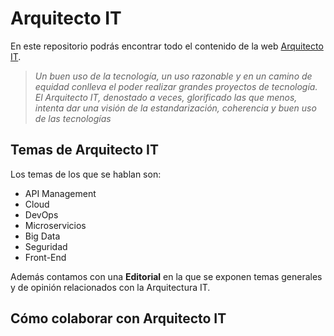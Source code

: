 # Arquitecto IT

En este repositorio podrás encontrar todo el contenido de la web [Arquitecto IT][1].

> *Un buen uso de la tecnología, un uso razonable y en un camino de equidad conlleva el poder realizar grandes proyectos de tecnología. El Arquitecto IT, denostado a veces, glorificado las que menos, intenta dar una visión de la estandarización, coherencia y buen uso de las tecnologías*

## Temas de Arquitecto IT
Los temas de los que se hablan son:

* API Management
* Cloud
* DevOps
* Microservicios
* Big Data
* Seguridad
* Front-End

Además contamos con una **Editorial** en la que se exponen temas generales y de opinión relacionados con la Arquitectura IT.

## Cómo colaborar con Arquitecto IT


[1]: http://www.arquitectoit.com
